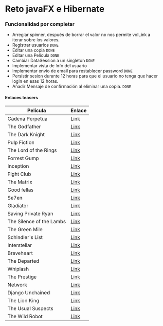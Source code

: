 # Reto javaFX e Hibernate

### Funcionalidad por completar
- Arreglar spinner, después de borrar el valor no nos permite volLink a iterar sobre los valores.
- Registrar usuarios `DONE`
- Editar una copia `DONE`
- Editar una Película `DONE`
- Cambiar DataSession a un singleton `DONE`
- Implementar vista de Info del usuario
- Implementar envío de email para restablecer password `DONE`
- Persistir sesion durante 12 horas para que el usuario no tenga que hacer logIn en esas 12 horas.
- Añadir Mensaje de confirmación al eliminar una copia. `DONE`

#### Enlaces teasers
| Película                 | Enlace                                                  |
|--------------------------|---------------------------------------------------------|
| Cadena Perpetua          | [Link](https://www.youtube.com/embed/PLl99DlL6b4?fs=1)  |
| The Godfather            | [Link](https://www.youtube.com/embed/UaVTIH8mujA?fs=1)  |
| The Dark Knight          | [Link](https://www.youtube.com/embed/EXeTwQWrcwY?fs=1)  |
| Pulp Fiction             | [Link](https://www.youtube.com/embed/tGpTpVyI\_OQ?fs=1) |
| The Lord of the Rings    | [Link](https://www.youtube.com/embed/V75dMMIW2B4?fs=1)  |
| Forrest Gump             | [Link](https://www.youtube.com/embed/bLvqoHBptjg?fs=1)  |
| Inception                | [Link](https://www.youtube.com/embed/YoHD9XEInc0?fs=1)  |
| Fight Club               | [Link](https://www.youtube.com/embed/BdJKm16Co6M?fs=1)  |
| The Matrix               | [Link](https://www.youtube.com/embed/vKQi3bBA1y8?fs=1)  |
| Good fellas              | [Link](https://www.youtube.com/embed/2ilzidi\_J8Q?fs=1) |
| Se7en                    | [Link](https://www.youtube.com/embed/znmZoVkCjpI?fs=1)  |
| Gladiator                | [Link](https://www.youtube.com/embed/P5ieIbInFpg?fs=1)  |
| Saving Private Ryan      | [Link](https://www.youtube.com/embed/9CiW\_DgxCnQ?fs=1) |
| The Silence of the Lambs | [Link](https://www.youtube.com/embed/6iB21hsprAQ?fs=1)  |
| The Green Mile           | [Link](https://www.youtube.com/embed/Ki4haFrqSrw?fs=1)  |
| Schindler's List         | [Link](https://www.youtube.com/embed/gG22XNhtnoY?fs=1)  |
| Interstellar             | [Link](https://www.youtube.com/embed/2LqzF5WauAw?fs=1)  |
| Braveheart               | [Link](https://www.youtube.com/embed/nMft5QDOHek?fs=1)  |
| The Departed             | [Link](https://www.youtube.com/embed/r-MiSNsCdQ4?fs=1)  |
| Whiplash                 | [Link](https://www.youtube.com/embed/7d\_jQycdQGo?fs=1) |
| The Prestige             | [Link](https://www.youtube.com/embed/ELq7V8vkekI?fs=1)  |
| Network                  | [Link](https://www.youtube.com/embed/lB95KLmpLR4?fs=1)  |
| Django Unchained         | [Link](https://www.youtube.com/embed/0fUCuvNlOCg?fs=1)  |
| The Lion King            | [Link](https://www.youtube.com/embed/lFzVJEksoDY?fs=1)  |
| The Usual Suspects       | [Link](https://www.youtube.com/embed/x3t0Nc6fg7w?fs=1)  |
| The Wild Robot           | [Link](https://www.youtube.com/embed/67vbA5ZJdKQ?fs=1)  |